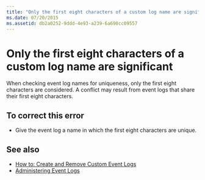 ```yaml
---
title: "Only the first eight characters of a custom log name are significant"
ms.date: 07/20/2015
ms.assetid: db2a0252-9ddd-4e93-a239-6a690cc09557
---
```

# Only the first eight characters of a custom log name are significant
When checking event log names for uniqueness, only the first eight characters are considered. A conflict may result from event logs that share their first eight characters.  
  
## To correct this error  
  
-   Give the event log a name in which the first eight characters are unique.  
  
## See also
- [How to: Create and Remove Custom Event Logs](https://msdn.microsoft.com/library/af9b7da0-80c7-46ac-b7f7-897063ddd503)
- [Administering Event Logs](https://msdn.microsoft.com/library/35f53238-bdd2-417b-acd8-2fd9f7397f18)
